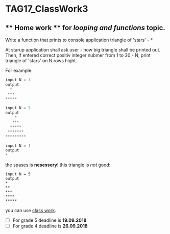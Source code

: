 # TAG17_ClassWork3

## ** Home work ** for _looping and functions_ topic.

Write a function that prints to console application triangle of 'stars' - *

At starup application shall ask user - how big triangle shall be printed out.
Then, if entered correct positiv integer nubmer from 1 to 30 - N,
print triangle of 'stars' on N rows hight.

For example:
```c++
input N = 3
output
  *
 ***
*****

input N = 5
output
    *
   ***
  *****
 *******
*********

input N = 1
output
*
```
the spases is **nesessery**!
this triangle is _not_ good:
```
input N = 5
output
*
**
***
****
*****
```
you can use [class work](https://github.com/Anaga/TAG17_ClassWork3/blob/master/Looping/main.cpp).

- [ ] For grade 5 deadline is **19.09.2018**
- [ ] For grade 4 deadline is __26.09.2018__
